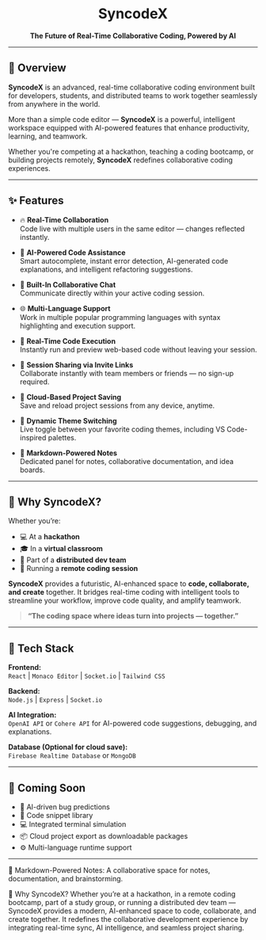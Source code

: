 <div align="center">

#  SyncodeX  

**The Future of Real-Time Collaborative Coding, Powered by AI**


</div>

---

## 📌 Overview

**SyncodeX** is an advanced, real-time collaborative coding environment built for developers, students, and distributed teams to work together seamlessly from anywhere in the world.  

More than a simple code editor — **SyncodeX** is a powerful, intelligent workspace equipped with AI-powered features that enhance productivity, learning, and teamwork.  

Whether you're competing at a hackathon, teaching a coding bootcamp, or building projects remotely, **SyncodeX** redefines collaborative coding experiences.

---

## ✨ Features

- 🔥 **Real-Time Collaboration**  
  Code live with multiple users in the same editor — changes reflected instantly.

- 🧠 **AI-Powered Code Assistance**  
  Smart autocomplete, instant error detection, AI-generated code explanations, and intelligent refactoring suggestions.

- 💬 **Built-In Collaborative Chat**  
  Communicate directly within your active coding session.

- 🌐 **Multi-Language Support**  
  Work in multiple popular programming languages with syntax highlighting and execution support.

- 🚀 **Real-Time Code Execution**  
  Instantly run and preview web-based code without leaving your session.

- 📩 **Session Sharing via Invite Links**  
  Collaborate instantly with team members or friends — no sign-up required.

- 📑 **Cloud-Based Project Saving**  
  Save and reload project sessions from any device, anytime.

- 🎨 **Dynamic Theme Switching**  
  Live toggle between your favorite coding themes, including VS Code-inspired palettes.

- 📓 **Markdown-Powered Notes**  
  Dedicated panel for notes, collaborative documentation, and idea boards.

---

## 📎 Why SyncodeX?

Whether you’re:
- 💻 At a **hackathon**
- 🎓 In a **virtual classroom**
- 🤝 Part of a **distributed dev team**
- 🚀 Running a **remote coding session**

**SyncodeX** provides a futuristic, AI-enhanced space to **code, collaborate, and create** together. It bridges real-time coding with intelligent tools to streamline your workflow, improve code quality, and amplify teamwork.

> **“The coding space where ideas turn into projects — together.”**

---

## 📡 Tech Stack

**Frontend:**  
`React` | `Monaco Editor` | `Socket.io` | `Tailwind CSS`

**Backend:**  
`Node.js` | `Express` | `Socket.io`

**AI Integration:**  
`OpenAI API` or `Cohere API` for AI-powered code suggestions, debugging, and explanations.

**Database (Optional for cloud save):**  
`Firebase Realtime Database` or `MongoDB`

---

## 📌 Coming Soon

- 🎯 AI-driven bug predictions  
- 🧱 Code snippet library  
- 💻 Integrated terminal simulation  
- 📦 Cloud project export as downloadable packages  
- ⚙️ Multi-language runtime support  

---



📓 Markdown-Powered Notes: A collaborative space for notes, documentation, and brainstorming.

📎 Why SyncodeX?
Whether you’re at a hackathon, in a remote coding bootcamp, part of a study group, or running a distributed dev team — SyncodeX provides a modern, AI-enhanced space to code, collaborate, and create together. It redefines the collaborative development experience by integrating real-time sync, AI intelligence, and seamless project sharing.

